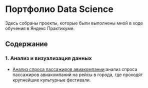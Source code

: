 # Портфолио Data Science
Здесь собраны проекты, которые были выполнены мной в ходе обучения в Яндекс Практикуме.
## Содержание
### 1. Анализ и визуализация данных
- [Анализ спроса пассажиров авиакомпании](https://github.com/veddden/portfolio_ds/blob/master/%D0%90%D0%BD%D0%B0%D0%BB%D0%B8%D0%B7%20%D0%B8%20%D0%B2%D0%B8%D0%B7%D1%83%D0%B0%D0%BB%D0%B8%D0%B7%D0%B0%D1%86%D0%B8%D1%8F%20%D0%B4%D0%B0%D0%BD%D0%BD%D1%8B%D1%85/%D0%90%D0%BD%D0%B0%D0%BB%D0%B8%D0%B7%20%D1%81%D0%BF%D1%80%D0%BE%D1%81%D0%B0%20%D0%BF%D0%B0%D1%81%D1%81%D0%B0%D0%B6%D0%B8%D1%80%D0%BE%D0%B2%20%D0%B0%D0%B2%D0%B8%D0%B0%D0%BA%D0%BE%D0%BC%D0%BF%D0%B0%D0%BD%D0%B8%D0%B8.ipynb):анализ спроса пассажиров авиакомпаний на рейсы в города, где проходят крупнейшие культурные фестивали.
